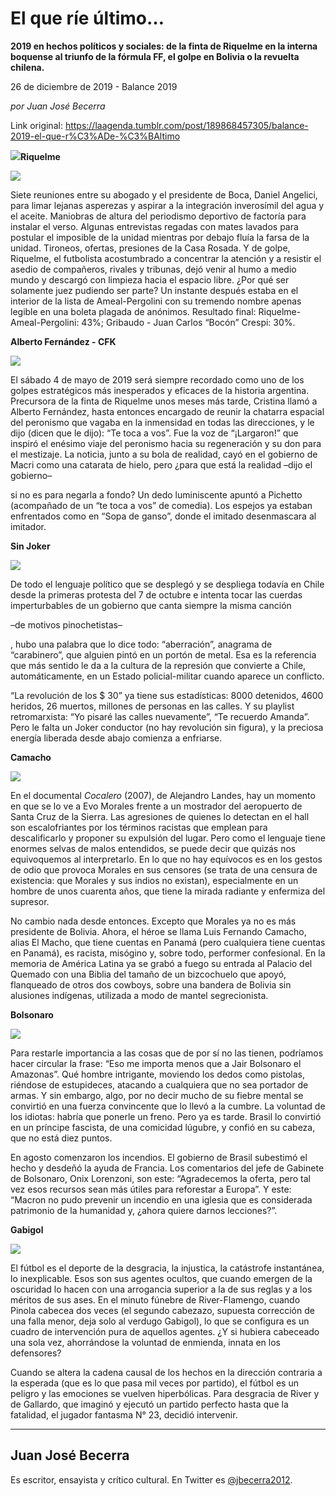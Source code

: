 # El que ríe último…

**2019 en hechos políticos y sociales: de la finta de Riquelme en la interna boquense al triunfo de la fórmula FF, el golpe en Bolivia o la revuelta chilena.**

26 de diciembre de 2019 - Balance 2019

_por Juan José Becerra_

Link original: https://laagenda.tumblr.com/post/189868457305/balance-2019-el-que-r%C3%ADe-%C3%BAltimo

![](https://64.media.tumblr.com/1ea11f143ca32f24ac95fbfac2a76ac0/73231799bf0d0f76-a7/s500x750/d19c320ab677044a79bbe670bcc056127abac115.jpg)**Riquelme**

![](https://64.media.tumblr.com/bf8f9711c33229b1b46804e3346ff6de/73231799bf0d0f76-64/s500x750/50421461a100dbe31a573eff93f0580c3111f126.jpg)



Siete
reuniones entre su abogado y el presidente de Boca, Daniel Angelici, para limar
lejanas asperezas y aspirar a la integración inverosímil del agua y el aceite.
Maniobras de altura del periodismo deportivo de factoría para instalar el verso.
Algunas entrevistas regadas con mates lavados para postular el imposible de la
unidad mientras por debajo fluía la farsa de la unidad. Tironeos, ofertas,
presiones de la Casa Rosada. Y de golpe, Riquelme, el futbolista acostumbrado a
concentrar la atención y a resistir el asedio de compañeros, rivales y
tribunas, dejó venir al humo a medio mundo y descargó con limpieza hacia el
espacio libre. ¿Por qué ser solamente juez pudiendo ser parte? Un instante después
estaba en el interior de la lista de Ameal-Pergolini con su tremendo nombre
apenas legible en una boleta plagada de anónimos.  Resultado final: Riquelme-Ameal-Pergolini:
43%;  Gribaudo - Juan Carlos “Bocón”
Crespi: 30%. 

**Alberto Fernández - CFK**

![](https://64.media.tumblr.com/4ae920da8ecfc03dd72c3ef407a26df8/73231799bf0d0f76-0d/s500x750/922c820df2be5c52ca3e453f475ec9b46891b447.jpg)


El sábado 4
de mayo de 2019 será siempre recordado como uno de los golpes estratégicos más
inesperados y eficaces de la historia argentina. Precursora de la finta de
Riquelme unos meses más tarde, Cristina llamó a Alberto Fernández, hasta
entonces encargado de reunir la chatarra espacial del peronismo que vagaba en
la inmensidad en todas las direcciones, y le dijo (dicen que le dijo): “Te toca
a vos”. Fue la voz de “¡Largaron!” que
inspiró el enésimo viaje del peronismo hacia su regeneración y su don para el
mestizaje. La noticia, junto a su bola de realidad, cayó en el gobierno de
Macri como una catarata de hielo, pero ¿para que está la realidad –dijo el
gobierno–

 si no es para negarla a fondo? Un dedo luminiscente apuntó a Pichetto
(acompañado de un “te toca a vos” de comedia). Los espejos ya estaban enfrentados
como en “Sopa de ganso”, donde el imitado desenmascara al imitador. 

**Sin Joker** 

![](https://64.media.tumblr.com/1ea11f143ca32f24ac95fbfac2a76ac0/73231799bf0d0f76-a7/s500x750/d19c320ab677044a79bbe670bcc056127abac115.jpg)

De todo el
lenguaje político que se desplegó y se despliega todavía en Chile desde la
primeras protesta del 7 de octubre e intenta tocar las cuerdas imperturbables de
un gobierno que canta siempre la misma canción 

–de motivos pinochetistas–

, hubo
una palabra que lo dice todo: “aberración”, anagrama de “carabinero”, que
alguien pintó en un portón de metal. Esa es la referencia que más sentido le da a la cultura de la represión
que convierte a Chile, automáticamente, en un Estado policial-militar cuando
aparece un conflicto.

“La
revolución de los $ 30” ya tiene sus estadísticas: 8000 detenidos, 4600
heridos, 26 muertos, millones de personas en las calles. Y su playlist retromarxista:
“Yo pisaré las calles nuevamente”, “Te recuerdo Amanda”. Pero le falta un Joker
conductor (no hay revolución sin 
figura), y la preciosa energía liberada desde abajo comienza a
enfriarse. 

**Camacho**

![](https://64.media.tumblr.com/346c03b80d5eb713b2d10adcdaa2531c/73231799bf0d0f76-2f/s500x750/56ace68c8d8b595f05a2499a6a0654f4d048ceda.jpg)

En el documental
*Cocalero* (2007), de Alejandro Landes,
hay un momento en que se lo ve a Evo Morales frente a un mostrador del aeropuerto
de Santa Cruz de la Sierra. Las agresiones de quienes lo detectan en el hall
son escalofriantes por los términos racistas que emplean para descalificarlo y
proponer su expulsión del lugar. Pero como el lenguaje tiene enormes selvas de
malos entendidos, se puede decir que quizás nos equivoquemos al interpretarlo.
En lo que no hay equívocos es en los gestos de odio que provoca Morales en sus
censores (se trata de una censura de existencia: que Morales y sus indios no
existan), especialmente en un hombre de unos cuarenta años, que tiene la mirada
radiante y enfermiza del supresor. 

No cambio
nada desde entonces. Excepto que Morales ya no es más presidente de Bolivia. Ahora,
el héroe se llama Luis Fernando Camacho, alias El Macho, que tiene cuentas en
Panamá (pero cualquiera tiene cuentas en Panamá), es racista, misógino y, sobre
todo, performer confesional. En la memoria de América Latina ya se grabó a
fuego su entrada al Palacio del Quemado con una Biblia del tamaño de un
bizcochuelo que apoyó, flanqueado de otros dos cowboys, sobre una bandera de
Bolivia sin alusiones indígenas, utilizada a modo de mantel segrecionista. 

**Bolsonaro** 

![](https://64.media.tumblr.com/bf3d48d1e2fd071b8326857505e75c31/73231799bf0d0f76-19/s500x750/5f7bbf81d241d3d22d4d5273c7e0e4771de53f8d.jpg)

Para
restarle importancia a las cosas que de por sí no las tienen, podríamos hacer
circular la frase: “Eso me importa menos que a Jair Bolsonaro el Amazonas”. Qué
hombre intrigante, moviendo los dedos como pistolas, riéndose de estupideces,
atacando a cualquiera que no sea portador de armas. Y sin embargo, algo, por no
decir mucho de su fiebre mental se convirtió en una fuerza convincente que lo
llevó a la cumbre. La voluntad de los idiotas: habría que ponerle un freno. Pero ya es tarde. Brasil lo convirtió
en un príncipe fascista, de una comicidad lúgubre, y confió en su cabeza, que
no está diez puntos.

En agosto
comenzaron los incendios. El gobierno de Brasil subestimó el hecho y desdeñó la
ayuda de Francia. Los comentarios del jefe de Gabinete de Bolsonaro, Onix
Lorenzoni, son este: “Agradecemos la oferta, pero tal vez esos recursos
sean más útiles para reforestar a
Europa”. Y este: “Macron no pudo prevenir un incendio en una
iglesia que es considerada patrimonio de la humanidad y, ¿ahora quiere darnos lecciones?”.

**Gabigol**

![](https://64.media.tumblr.com/a97401a461445950d063f48ef0ec26b4/73231799bf0d0f76-c0/s500x750/42bc62cc56573c483d7f3f28f83858afb0e69bb1.jpg)


El fútbol es
el deporte de la desgracia, la injustica, la catástrofe instantánea, lo
inexplicable. Esos son sus agentes ocultos, que cuando emergen de la oscuridad
lo hacen con una arrogancia superior a la de sus reglas y a los méritos de sus
ases. En el minuto fúnebre de River-Flamengo, cuando Pinola cabecea dos veces
(el segundo cabezazo, supuesta corrección de una falla menor, deja solo al
verdugo Gabigol), lo que se configura es un cuadro de intervención pura de aquellos
agentes. ¿Y si hubiera cabeceado una sola vez, ahorrándose la voluntad de enmienda,
innata en los defensores? 

Cuando se
altera la cadena causal de los hechos en la dirección contraria a la esperada
(que es lo que pasa mil veces por partido), el fútbol es un peligro y las
emociones se vuelven hiperbólicas. Para desgracia de River y de Gallardo, que
imaginó y ejecutó un partido perfecto hasta que la fatalidad, el jugador
fantasma N° 23, decidió intervenir.



---

 Juan José Becerra
------------------

 Es escritor, ensayista y crítico cultural. En Twitter es [@jbecerra2012](https://twitter.com/jbecerra2012). 

